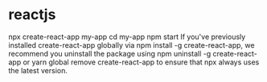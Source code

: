 # reactjs

npx create-react-app my-app
cd my-app
npm start
If you've previously installed create-react-app globally via npm install -g create-react-app, we recommend you uninstall the package using npm uninstall -g create-react-app or yarn global remove create-react-app to ensure that npx always uses the latest version.
